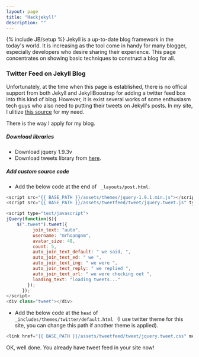 ```yaml
---
layout: page
title: "Hackjekyll"
description: ""
---
```

{% include JB/setup %}
Jekyll is a up-to-date blog framework in the today's world. It is increasing as the tool come in handy for many blogger, especially developers who desire sharing their experience. This page concentrates on showing basic techniques to construct a blog for all.

### Twitter Feed on Jekyll Blog
Unfortunately, at the time when this page is established, there is no offical support from both Jekyll and JekyllBoostrap for adding a twitter feed box into this kind of blog. However, it is exist several works of some enthusiasm tech guys who also need to putting their tweets on Jekyll's posts. In my site, I ulitize [this source](http://tweet.seaofclouds.com/) for my need.

There is the way I apply for my blog.

##### Download libraries
- Download jquery 1.9.3v
- Download tweets library from [here](https://github.com/seaofclouds/tweet/zipball/master).


##### Add custom source code
- Add the below code at the end of ``` _layouts/post.html```.

``` javascript
<script src="{{ BASE_PATH }}/assets/themes/jquery-1.9.1.min.js"></script>
<script src="{{ BASE_PATH }}/assets/tweetfeed/tweet/jquery.tweet.js" type="text/javascript"></script>

<script type="text/javascript">
jQuery(function($){
    $(".tweet").tweet({
          join_text: "auto",
          username: "mrhoangnm",
          avatar_size: 48,
          count: 5,
          auto_join_text_default: " we said, ",
          auto_join_text_ed: " we ",
          auto_join_text_ing: " we were ",
          auto_join_text_reply: " we replied ",
          auto_join_text_url: " we were checking out ",
          loading_text: "loading tweets..."
        });
      });
</script>
<div class="tweet"></div>
```

- Add the below code at the ``` head ``` of ```_includes/themes/twitter/default.html ``` (I use twitter theme for this site, you can change this path if another theme is applied). 

``` javascript
<link href="{{ BASE_PATH }}/assets/tweetfeed/tweet/jquery.tweet.css" media="all" rel="stylesheet" type="text/css"/>
```

OK, well done. You already have tweet feed in your site now!




